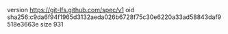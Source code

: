 version https://git-lfs.github.com/spec/v1
oid sha256:c9da6f94f1965d3132aeda026b6728f75c30e6220a33ad58843daf9518e3663e
size 931
